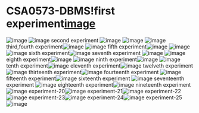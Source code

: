 # CSA0573-DBMS!first experiment[image](https://user-images.githubusercontent.com/113572369/211751236-154bcfe1-9f88-4112-9cbf-36febfe4a42e.png)
![image](https://user-images.githubusercontent.com/113572369/211751478-84cf468c-8832-4b92-b489-1f78160df056.png)
![image](https://user-images.githubusercontent.com/113572369/211751587-16b1908c-5fbb-4147-833c-6ca134ef9282.png)
second experiment ![image](https://user-images.githubusercontent.com/113572369/211757055-be99a101-a34d-43fc-a8ef-2501e7db2a15.png)
![image](https://user-images.githubusercontent.com/113572369/211757196-036f8ad6-0587-4b69-8a4f-80166107790a.png)
![image](https://user-images.githubusercontent.com/113572369/211757294-fb03194c-ccbf-4d5e-924c-581b5a1aac5a.png)
third,fourth experiment![image](https://user-images.githubusercontent.com/113572369/211757433-55dafa0f-3a9a-44c0-a13c-417237c055ff.png)
![image](https://user-images.githubusercontent.com/113572369/211757710-e08f2f25-8732-4ac2-9774-73fb744fb8ad.png)
fifth experiment![image](https://user-images.githubusercontent.com/113572369/211758094-dd82d33a-37a4-471b-b1d7-493a833e51b9.png)
![image](https://user-images.githubusercontent.com/113572369/211758361-df501d5e-916f-4501-bc47-2914c9ee0dc6.png)
![image](https://user-images.githubusercontent.com/113572369/211758472-ae80f880-8d8b-456e-90d3-4b86522cc64e.png)
sixth experiment![image](https://user-images.githubusercontent.com/113572369/211759651-92afa18c-aaf1-405f-9933-93a8e0cd4581.png)
seventh experiment ![image](https://user-images.githubusercontent.com/113572369/211760024-7688e439-c8ee-44ce-8a21-1cccd913b08e.png)
![image](https://user-images.githubusercontent.com/113572369/211760114-136b71e9-b39e-49a9-91e2-f787c0ea4e09.png)
eighth experiment![image](https://user-images.githubusercontent.com/113572369/211760290-4ad20bd4-430a-4612-a4ec-9c5436321c5b.png)
![image](https://user-images.githubusercontent.com/113572369/211760356-20435b0f-805e-4039-ab4b-062e87139b36.png)
ninth experiment![image](https://user-images.githubusercontent.com/113572369/211760596-5576f492-19f9-4b6f-bd46-921b3db82494.png)
![image](https://user-images.githubusercontent.com/113572369/211760700-5f667b96-33fa-4990-b2a6-1cc3909a59af.png)
tenth experiment![image](https://user-images.githubusercontent.com/113572369/211761557-da132ef7-2f5b-46d2-8aeb-48e39bc8cfc9.png)
eleventh experiment![image](https://user-images.githubusercontent.com/113572369/211761700-72081dea-94cb-4857-9dc6-ef3485211a0e.png)
twelveth experiment![image](https://user-images.githubusercontent.com/113572369/211762134-15583337-cf38-466c-8aca-ef2875c99854.png)
thirteenth experiment![image](https://user-images.githubusercontent.com/113572369/211762465-c21e26d1-e1f5-45aa-98f7-da8538d06ed2.png)
fourteenth experiment ![image](https://user-images.githubusercontent.com/113572369/211762575-e8b25881-5a63-42fb-9033-da7647e4708f.png)
fifteenth experiment![image](https://user-images.githubusercontent.com/113572369/211762720-c93dafe7-b834-4f0d-8dca-9ff6f7cb256e.png)
sixteenth experiment ![image](https://user-images.githubusercontent.com/113572369/211762834-9907b3c8-5492-4ca5-8757-eeaedee5707e.png)
seventeenth experiment ![image](https://user-images.githubusercontent.com/113572369/211762924-7a0aac00-4b6e-4992-94ad-f4475f7d9c61.png)
eighteenth experiment![image](https://user-images.githubusercontent.com/113572369/211763027-4addfb78-de8b-404c-b511-b15c9a66e08d.png)
nineteenth experiment![image](https://user-images.githubusercontent.com/113572369/211763122-e7426c76-2ce3-4a16-908c-29bc8a5ad3a7.png)
experiment-20![image](https://user-images.githubusercontent.com/113572369/211763269-081052cc-5179-4fc9-8cc5-8c6679839ecd.png)
experiment-21![image](https://user-images.githubusercontent.com/113572369/211763351-f1b258d5-8ca0-44f1-bc32-45ec79a7acf3.png)
experiment-22![image](https://user-images.githubusercontent.com/113572369/211763460-2b2d062a-1079-46fb-a0b7-b507acee619c.png)
experiment-23![image](https://user-images.githubusercontent.com/113572369/211763566-d2ffaae5-ffcd-4618-9bea-84099dd6599e.png)
experiment-24![image](https://user-images.githubusercontent.com/113572369/211763678-618ce78f-4150-444d-aa88-c009f77f44ff.png)
experiment-25![image](https://user-images.githubusercontent.com/113572369/211764093-31f90881-43d0-4754-ab40-825d2be1c928.png)


